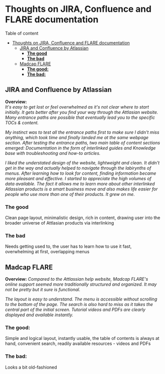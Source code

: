 
# Thoughts on JIRA, Confluence and FLARE documentation

Table of content


- [Thoughts on JIRA, Confluence and FLARE documentation](#thoughts-on-jira-confluence-and-flare-documentation)
  - [JIRA and Confluence by Atlassian](#jira-and-confluence-by-atlassian)
    - [**The good**](#the-good)
    - [**The bad**](#the-bad)
  - [Madcap FLARE](#madcap-flare)
    - [**The good:**](#the-good-1)
    - [**The bad:**](#the-bad-1)

## JIRA and Confluence by Atlassian

**Overview:**   
*It's easy to get lost or feel overwhelmed as it's not clear where to start initially. It gets better after you find your way through the Attlasian website. Many entrance paths are possible that eventually lead you to the specific TOCs & content.*

*My instinct was to test all the entrance paths first to make sure I didn't miss anything, which took time and finally landed me at the same webpage section. After testing the entrance paths, two main table of content sections emerged: Documentation in the form of interlinked guides and Knowledge base with troubleshooting and how-to articles.*

*I liked the understated design of the website, lightweight and clean. It didn't get in the way and actually helped to navigate through the labirynths of menus. After learning how to look for content, finding information became more pleasant and effective. I started to appreciate the high volumes of data available. The fact it allows me to learn more about other interlinked Atlassian products is a smart business move and also makes life easier for people who use more than one of their products. It grew on me.*

### **The good**
Clean page layout, minimalistic design, rich in content, drawing user into the broader universe of Attlasian products via interlinking

### **The bad**
Needs getting used to, the user has to learn how to use it fast, overwhelming at first, overlapping menus

## Madcap FLARE

**Overview:**
*Compared to the Attlassian help website, Madcap FLARE's online support seemed more traditionally structured and organized. It may not be pretty but it sure is functional.*

*The layout is easy to understand. The menu is accessible without scrolling to the bottom of the page. The search is also hard to miss as it takes the central part of the initial screen. Tutorial videos and PDFs are clearly displayed and available instantly.*

### **The good:**
Simple and logical layout, instantly usable, the table of contents is always at hand, convenient search, readily available resources - videos and PDFs 

### **The bad:**
Looks a bit old-fashioned